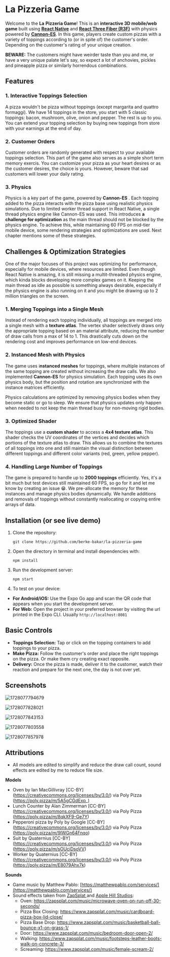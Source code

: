 # La Pizzeria Game

Welcome to the **La** **Pizzeria Game**! This is an **interactive 3D mobile/web game** built using **[React Native](https://reactnative.dev/)** and **[React Three Fiber (R3F)](https://github.com/pmndrs/react-three-fiber)** with physics powered by **[Cannon-ES](https://github.com/pmndrs/cannon-es)**. In this game, players create custom pizzas with a variety of toppings according to (or in spite of) the customer's order. Depending on the customer's rating of your unique creation.

**BEWARE:** The customers might have weirder taste than you and me, or have a very unique palate let's say, so expect a lot of anchovies, pickles and pineapple pizza or similarly horrendous combinations.

## Features

### 1. **Interactive Toppings Selection**

A pizza wouldn't be pizza without toppings (except margarita and quattro formaggi). We have 14 toppings in the store, you start with 5 classic toppings: bacon, mushroom, olive, onion and pepper. The rest is up to you. You can extend your topping selection by buying new toppings from store with your earnings at the end of day.

### 2. **Customer Orders**

Customer orders are randomly generated with respect to your available toppings selection. This part of the game also serves as a simple short term memory exercis. You can customize your pizza as your heart desires or as the customer desires, the choice is yours. However, beware that sad customers will lower your daily rating.

### 3. **Physics**

Physics is a key part of the game, powered by  **Cannon-ES** . Each topping added to the pizza interacts with the pizza base using realistic physics simulations. Due to limited worker thread support in React Native, a single thread physics engine like Cannon-ES was used. This introduces **a challenge for optimization** as the main thread should not be blocked by the physics engine. To achieve this, while maintaining 60 FPS on mid-tier mobile device, some rendering strategies and optimizations are used. Next chapter mentions some of these strategies.

## Challenges & Optimization Strategies

One of the major focuses of this project was optimizing for performance, especially for mobile devices, where resources are limited. Even though React Native is amazing, it is still missing a multit-threaded physics engine, which kinda blocks developing more complex games on it. Keeping the main thread as idle as possible is something always desirable, especially if the physics engine is also running on it and you might be drawing up to 2 million triangles on the screen. 

### **1. Merging Toppings into a Single Mesh**

Instead of rendering each topping individually, all toppings are merged into a single mesh with a **texture atlas**. The vertex shader selectively draws only the appropriate topping based on an material attribute, reducing the number of draw calls from a max of 14 to 1. This drastically cuts down on the rendering cost and improves performance on low-end devices.

### **2. Instanced Mesh with Physics**

The game uses i**nstanced meshes** for toppings, where multiple instances of the same topping are created without increasing the draw calls. We also implemented **Cannon-ES** for physics simulation. Each topping uses its own physics body, but the position and rotation are synchronized with the instance matrices efficiently.

Physics calculations are optimized by removing physics bodies when they become static or go to sleep. We ensure that physics updates only happen when needed to not keep the main thread busy for non-moving rigid bodies.

### **3. Optimized Shader**

The toppings use a **custom shader** to access a **4x4 texture atlas**. This shader checks the UV coordinates of the vertices and decides which portions of the texture atlas to draw. This allows us to combine the textures of all toppings into one and still maintain the visual distinction between different toppings and different color variants (red, green, yellow pepper).

### **4. Handling Large Number of Toppings**

The game is prepared to handle up to **2000 toppings** efficiently. Yes, it's a bit much but test devices still maintained 60 FPS, so go for it and let me know by creating an issue 😁. We pre-allocate the memory for these instances and manage physics bodies dynamically. We handle additions and removals of toppings without constantly reallocating or copying entire arrays of data.

## Installation (or see live demo)

1. Clone the repository:

   ```
   git clone https://github.com/berke-bakar/la-pizzeria-game
   ```
2. Open the directory in terminal and install dependencies with:

   ```
   npm install
   ```
3. Run the development server:

   ```
   npm start
   ```
4. To test on your device:

* **For Android/iOS:** Use the Expo Go app and scan the QR code that appears when you start the development server.
* **For Web:** Open the project in your preferred browser by visiting the url printed in the Expo CLI. Usually `http://localhost:8081`

## Basic Controls

* **Toppings Selection:** Tap or click on the topping containers to add toppings to your pizza.
* **Make Pizza:** Follow the customer's order and place the right toppings on the pizza. Or make them cry creating exact opposite.
* **Delivery:** Once the pizza is made, deliver it to the customer, watch their reaction and prepare for the next one, the day is not over yet.

## Screenshots

![1728077794679](image/README/1728077794679.png)

![1728077828021](image/README/1728077828021.png)

![1728077843153](image/README/1728077843153.png)

![1728077803558](image/README/1728077803558.png)

![1728077857978](image/README/1728077857978.png)


## Attributions

* All models are edited to simplify and reduce the draw call count, sound effects are edited by me to reduce file size.

**Models**

* Oven by Ian MacGillivray [CC-BY] (https://creativecommons.org/licenses/by/3.0/) via Poly Pizza (https://poly.pizza/m/5A5gCGdExp_)
* Lunch Counter by Alan Zimmerman [CC-BY] (https://creativecommons.org/licenses/by/3.0/) via Poly Pizza (https://poly.pizza/m/8qkXF9-Ge7Y)
* Pepperoni pizza by Poly by Google [CC-BY] (https://creativecommons.org/licenses/by/3.0/) via Poly Pizza (https://poly.pizza/m/9IWGn64Fnqo)
* Suit by Quaternius [CC-BY] (https://creativecommons.org/licenses/by/3.0/) via Poly Pizza (https://poly.pizza/m/sOUciDsoVV)
* Worker by Quaternius [CC-BY] (https://creativecommons.org/licenses/by/3.0/) via Poly Pizza (https://poly.pizza/m/E8079Ahx7k)

**Sounds**

* Game music by Matthew Pablo: [https://matthewpablo.com/services/](https://matthewpablo.com/services/)
* Sound effects taken from [ZapSplat ](https://www.zapsplat.com)and [Apple Hill Studios](https://www.soundsnap.com/user-name/apple_hill_studios):
  * Oven: https://zapsplat.com/music/microwave-oven-on-run-off-30-seconds/
  * Pizza Box Closing: https://www.zapsplat.com/music/cardboard-pizza-box-lid-close/
  * Pizza Base Drop: https://www.zapsplat.com/music/basketball-ball-bounce-x1-on-grass-1/
  * Door: https://www.zapsplat.com/music/bedroom-door-open-2/
  * Walking: https://www.zapsplat.com/music/footsteps-leather-boots-walk-on-concrete-3/
  * Screaming: https://www.zapsplat.com/music/female-scream-2/

